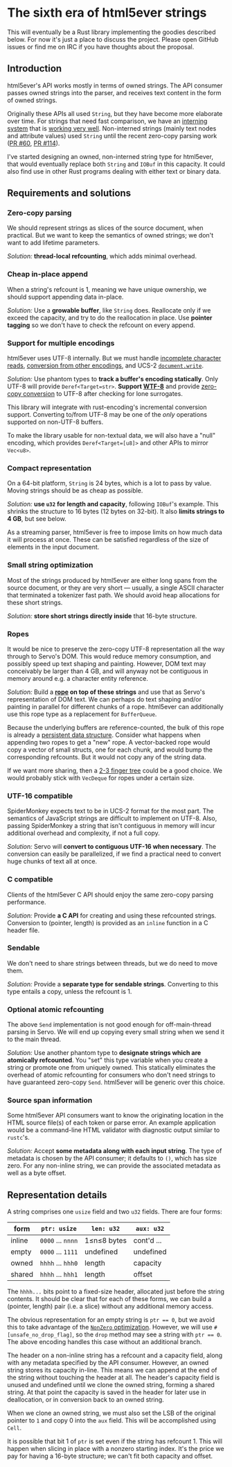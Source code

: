 # The sixth era of html5ever strings

This will eventually be a Rust library implementing the goodies described
below.  For now it's just a place to discuss the project.  Please open GitHub
issues or find me on IRC if you have thoughts about the proposal.

## Introduction

html5ever's API works mostly in terms of owned strings. The API consumer passes
owned strings into the parser, and receives text content in the form of owned
strings.

Originally these APIs all used `String`, but they have become more elaborate
over time. For strings that need fast comparison, we have an [interning
system][] that is [working very well][]. Non-interned strings (mainly text
nodes and attribute values) used `String` until the recent zero-copy parsing
work ([PR #60][], [PR #114][]).

I've started designing an owned, non-interned string type for html5ever, that
would eventually replace both `String` and `IOBuf` in this capacity. It could
also find use in other Rust programs dealing with either text or binary data.

## Requirements and solutions

### Zero-copy parsing

We should represent strings as slices of the source document, when practical.
But we want to keep the semantics of owned strings; we don't want to add
lifetime parameters.

*Solution:* **thread-local refcounting**, which adds minimal overhead.

### Cheap in-place append

When a string's refcount is 1, meaning we have unique ownership, we should
support appending data in-place.

*Solution:* Use a **growable buffer**, like `String` does. Reallocate only if
we exceed the capacity, and try to do the reallocation in place. Use **pointer
tagging** so we don't have to check the refcount on every append.

### Support for multiple encodings

html5ever uses UTF-8 internally. But we must handle [incomplete character
reads](https://github.com/servo/html5ever/issues/34), [conversion from other
encodings](https://github.com/servo/html5ever/issues/18), and UCS-2
[`document.write`](https://github.com/servo/html5ever/issues/6).

*Solution:* Use phantom types to **track a buffer's encoding statically**.
Only UTF-8 will provide `Deref<Target=str>`. **Support [WTF-8][]** and provide
[zero-copy conversion](http://simonsapin.github.io/wtf-8/#converting-wtf-8-utf-8)
to UTF-8 after checking for lone surrogates.

This library will integrate with rust-encoding's incremental conversion
support.  Converting to/from UTF-8 may be one of the *only* operations
supported on non-UTF-8 buffers.

To make the library usable for non-textual data, we will also have a "null"
encoding, which provides `Deref<Target=[u8]>` and other APIs to mirror
`Vec<u8>`.

### Compact representation

On a 64-bit platform, `String` is 24 bytes, which is a lot to pass by value.
Moving strings should be as cheap as possible.

*Solution:* **use `u32` for length and capacity**, following `IOBuf`'s example.
This shrinks the structure to 16 bytes (12 bytes on 32-bit). It also **limits
strings to 4 GB**, but see below.

As a streaming parser, html5ever is free to impose limits on how much data it
will process at once. These can be satisfied regardless of the size of elements
in the input document.

### Small string optimization

Most of the strings produced by html5ever are either long spans from the source
document, or they are very short — usually, a single ASCII character that
terminated a tokenizer fast path. We should avoid heap allocations for these
short strings.

*Solution:* **store short strings directly inside** that 16-byte structure.

### Ropes

It would be nice to preserve the zero-copy UTF-8 representation all the way
through to Servo's DOM. This would reduce memory consumption, and possibly
speed up text shaping and painting. However, DOM text may conceivably be larger
than 4 GB, and will anyway not be contiguous in memory around e.g. a character
entity reference.

*Solution:* Build a **[rope][] on top of these strings** and use that as
Servo's representation of DOM text. We can perhaps do text shaping and/or
painting in parallel for different chunks of a rope. html5ever can additionally
use this rope type as a replacement for `BufferQueue`.

Because the underlying buffers are reference-counted, the bulk of this rope
is already a [persistent data structure][]. Consider what happens when
appending two ropes to get a "new" rope. A vector-backed rope would copy a
vector of small structs, one for each chunk, and would bump the corresponding
refcounts. But it would not copy any of the string data.

If we want more sharing, then a [2-3 finger tree][] could be a good choice.
We would probably stick with `VecDeque` for ropes under a certain size.

### UTF-16 compatible

SpiderMonkey expects text to be in UCS-2 format for the most part. The
semantics of JavaScript strings are difficult to implement on UTF-8. Also,
passing SpiderMonkey a string that isn't contiguous in memory will incur
additional overhead and complexity, if not a full copy.

*Solution:* Servo will **convert to contiguous UTF-16 when necessary**.  The
conversion can easily be parallelized, if we find a practical need to convert
huge chunks of text all at once.

### C compatible

Clients of the html5ever C API should enjoy the same zero-copy parsing
performance.

*Solution:* Provide **a C API** for creating and using these refcounted strings.
Conversion to (pointer, length) is provided as an `inline` function in a C
header file.

### Sendable

We don't need to share strings between threads, but we do need to move them.

*Solution:* Provide a **separate type for sendable strings**. Converting to
this type entails a copy, unless the refcount is 1.

### Optional atomic refcounting

The above `Send` implementation is not good enough for off-main-thread parsing
in Servo. We will end up copying every small string when we send it to the main
thread.

*Solution:* Use another phantom type to **designate strings which are
atomically refcounted**. You "set" this type variable when you create a string
or promote one from uniquely owned. This statically eliminates the overhead of
atomic refcounting for consumers who don't need strings to have guaranteed
zero-copy `Send`. html5ever will be generic over this choice.

### Source span information

Some html5ever API consumers want to know the originating location in the HTML
source file(s) of each token or parse error. An example application would be a
command-line HTML validator with diagnostic output similar to `rustc`'s.

*Solution:* Accept **some metadata along with each input string**. The type of
metadata is chosen by the API consumer; it defaults to `()`, which has size
zero. For any non-inline string, we can provide the associated metadata as well
as a byte offset.

[interning system]: https://github.com/servo/string-cache
[working very well]: https://github.com/servo/servo/wiki/Meeting-2014-10-27#string-cache-and-h5ever-performance-update
[PR #60]: https://github.com/servo/html5ever/pull/60
[PR #114]: https://github.com/servo/html5ever/pull/114
[WTF-8]: http://simonsapin.github.io/wtf-8/
[rope]: http://en.wikipedia.org/wiki/Rope_%28data_structure%29
[persistent data structure]: http://en.wikipedia.org/wiki/Persistent_data_structure
[2-3 finger tree]: http://staff.city.ac.uk/~ross/papers/FingerTree.html

## Representation details

A string comprises one `usize` field and two `u32` fields. There are four
forms:

form   | `ptr: usize`      | `len: u32`      | `aux: u32`
-------|-------------------|-----------------|-----------
inline | `0000` ... `nnnn` | 1≤n≤8 bytes     | cont'd ...
empty  | `0000` ... `1111` | undefined       | undefined
owned  | `hhhh` ... `hhh0` | length          | capacity
shared | `hhhh` ... `hhh1` | length          | offset

The `hhhh...` bits point to a fixed-size header, allocated just before the
string contents. It should be clear that for each of these forms, we can build
a (pointer, length) pair (i.e. a slice) without any additional memory access.

The obvious representation for an empty string is `ptr == 0`, but we avoid this
to take advantage of the [`NonZero` optimization][NonZero]. However, we will
use `#[unsafe_no_drop_flag]`, so the `drop` method may see a string with `ptr
== 0`. The above encoding handles this case without an additional branch.

The header on a non-inline string has a refcount and a capacity field, along
with any metadata specified by the API consumer. However, an owned string
stores its capacity in-line. This means we can append at the end of the string
without touching the header at all. The header's capacity field is unused and
undefined until we clone the owned string, forming a shared string. At that
point the capacity is saved in the header for later use in deallocation, or in
conversion back to an owned string.

When we clone an owned string, we must also set the LSB of the original pointer
to `1` and copy 0 into the `aux` field. This will be accomplished using `Cell`.

It is possible that bit 1 of `ptr` is set even if the string has refcount 1.
This will happen when slicing in place with a nonzero starting index. It's the
price we pay for having a 16-byte structure; we can't fit both capacity and
offset.

[NonZero]: http://doc.rust-lang.org/core/nonzero/struct.NonZero.html
